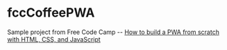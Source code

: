 # fccCoffeePWA
Sample project from Free Code Camp -- <a target="_blank" href="https://www.freecodecamp.org/news/build-a-pwa-from-scratch-with-html-css-and-javascript">How to build a PWA from scratch with HTML, CSS, and JavaScript</a> 
